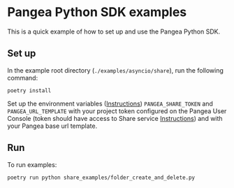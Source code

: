 # Pangea Python SDK examples

This is a quick example of how to set up and use the Pangea Python SDK.

## Set up

In the example root directory (`./examples/asyncio/share`), run the following command:

```
poetry install
```

Set up the environment variables ([Instructions](https://pangea.cloud/docs/share/#set-your-environment-variables)) `PANGEA_SHARE_TOKEN` and `PANGEA_URL_TEMPLATE` with your project token configured on the Pangea User Console (token should have access to Share service [Instructions](https://pangea.cloud/docs/admin-guide/tokens)) and with your Pangea base url template.

## Run

To run examples:

```
poetry run python share_examples/folder_create_and_delete.py
```
